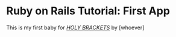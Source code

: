 # Ruby on Rails Tutorial: First App

This is my first baby for
[*HOLY BRACKETS*](http://www.properpixel.com)
by [whoever]
